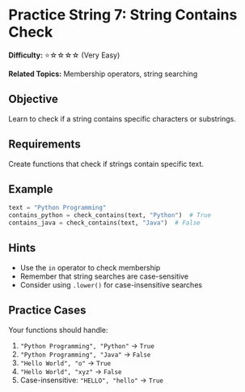 # Practice String 7: String Contains Check

**Difficulty:** ⭐☆☆☆☆ (Very Easy)

**Related Topics:** Membership operators, string searching

## Objective

Learn to check if a string contains specific characters or substrings.

## Requirements

Create functions that check if strings contain specific text.

## Example

```python
text = "Python Programming"
contains_python = check_contains(text, "Python")  # True
contains_java = check_contains(text, "Java")  # False
```

## Hints

- Use the `in` operator to check membership
- Remember that string searches are case-sensitive
- Consider using `.lower()` for case-insensitive searches

## Practice Cases

Your functions should handle:

1. `"Python Programming", "Python"` → `True`
2. `"Python Programming", "Java"` → `False`
3. `"Hello World", "o"` → `True`
4. `"Hello World", "xyz"` → `False`
5. Case-insensitive: `"HELLO", "hello"` → `True`